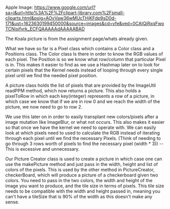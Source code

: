 Apple Image: https://www.google.com/url?sa=i&url=http%3A%2F%2Fclipart-library.com%2Fsmall-cliparts.html&psig=AOvVaw36wMUcTHjKFdp9sD0d-171&ust=1623630199450000&source=images&cd=vfe&ved=0CAIQjRxqFwoTCNisifyrk_ECFQAAAAAdAAAAABAD 
 

The Koala picture is from the assignment page/whats already given. 

What we have so far is a Pixel class which contains a Color class and a Positions class. The Color class 
Is there in order to know the RGB values of each pixel. The Position is so we know what row/column that particular
Pixel is in. This makes it easier to find as we use a Hashmap later on to look for certain pixels that the Kernel needs 
instead of looping through every single pixel until we find the needed pixel position. 

A picture class holds the list of pixels that are provided by the ImageUtil readPPM method, which now returns a picture.
This also holds a pixelToRow in which each key(integer) represents a row of a picture, in which
case we know that if we are in row 0 and we reach the width of the picture, we now need to go to row 2.

We use this later on in order to easily transplant new colors/pixels after a image mutation like ImageBlur, or what not 
occurs. This also makes it easier so that once we have the kernel we need to operate with. We can easily look at 
which pixels need to used to calculate the RGB instead of iterating through each pixel until we find the necessary
Pixels. (Think of needing to go through 3 rows worth of pixels to find the necessary pixel (width * 3)) --This is 
excessive and unnecessary. 


Our Picture Creator class is used to create a picture in which case one can use the makePicture method and 
just pass in the width, height and list of colors of the pixels. This is used by the other method in 
PictureCreator, checkerBoard, which will produce a picture of a checkerboard given two colors. 
You need to pass in the two colors, the width and height of the image you want to produce, and the tile size in terms of
pixels. This tile size needs to be compatible with the width and height passed in, meaning you can't have 
a tileSize that is 90% of the width as this doesn't make any sense. 
